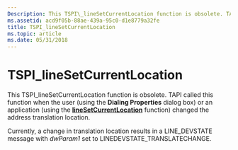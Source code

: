 ```yaml
---
Description: This TSPI\_lineSetCurrentLocation function is obsolete. TAPI called this function when the user (using the Dialing Properties dialog box) or an application (using the lineSetCurrentLocation function) changed the address translation location.
ms.assetid: acd9f05b-88ae-439a-95c0-d1e8779a32fe
title: TSPI_lineSetCurrentLocation
ms.topic: article
ms.date: 05/31/2018
---
```


# TSPI\_lineSetCurrentLocation

This TSPI\_lineSetCurrentLocation function is obsolete. TAPI called this function when the user (using the **Dialing Properties** dialog box) or an application (using the [**lineSetCurrentLocation**](https://msdn.microsoft.com/library/ms736094(v=VS.85).aspx) function) changed the address translation location.

Currently, a change in translation location results in a LINE\_DEVSTATE message with *dwParam1* set to LINEDEVSTATE\_TRANSLATECHANGE.

 

 



